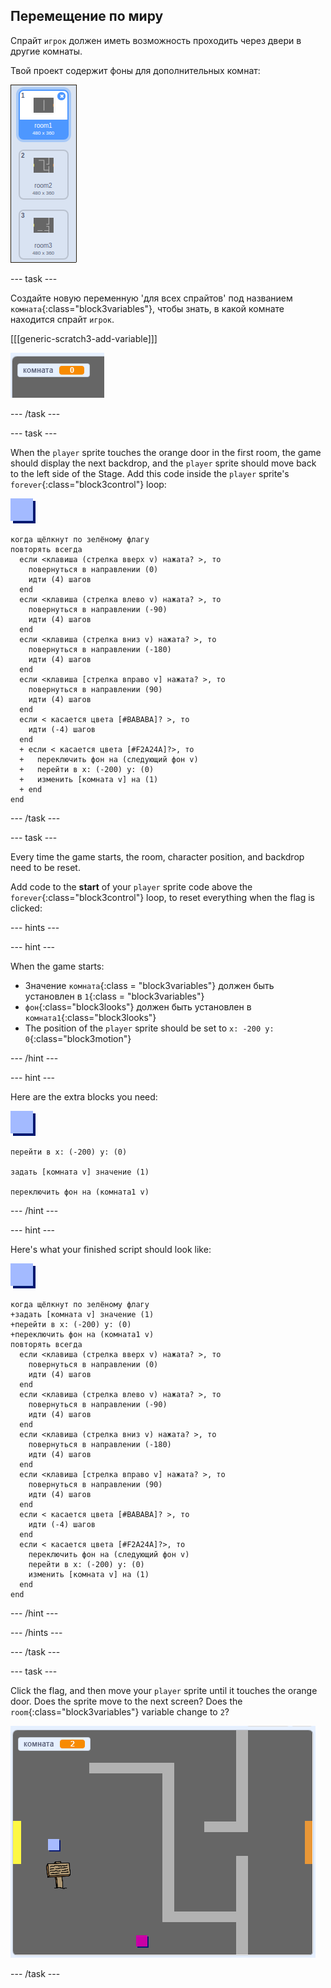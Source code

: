 ## Перемещение по миру

Спрайт `игрок` должен иметь возможность проходить через двери в другие комнаты.

Твой проект содержит фоны для дополнительных комнат:

![screenshot](images/world-backdrops.png)

\--- task \---

Создайте новую переменную 'для всех спрайтов' под названием `комната`{:class="block3variables"}, чтобы знать, в какой комнате находится спрайт `игрок`.

[[[generic-scratch3-add-variable]]]

![screenshot](images/world-room.png)

\--- /task \---

\--- task \---

When the `player` sprite touches the orange door in the first room, the game should display the next backdrop, and the `player` sprite should move back to the left side of the Stage. Add this code inside the `player` sprite's `forever`{:class="block3control"} loop:

![player](images/player.png)

```blocks3
когда щёлкнут по зелёному флагу
повторять всегда 
  если <клавиша (стрелка вверх v) нажата? >, то 
    повернуться в направлении (0)
    идти (4) шагов
  end
  если <клавиша (стрелка влево v) нажата? >, то 
    повернуться в направлении (-90)
    идти (4) шагов
  end
  если <клавиша (стрелка вниз v) нажата? >, то 
    повернуться в направлении (-180)
    идти (4) шагов
  end
  если <клавиша [стрелка вправо v] нажата? >, то 
    повернуться в направлении (90)
    идти (4) шагов
  end
  если < касается цвета [#BABABA]? >, то 
    идти (-4) шагов
  end
  + если < касается цвета [#F2A24A]?>, то 
  +   переключить фон на (следующий фон v)
  +   перейти в x: (-200) y: (0)
  +   изменить [комната v] на (1)
  + end
end
```

\--- /task \---

\--- task \---

Every time the game starts, the room, character position, and backdrop need to be reset.

Add code to the **start** of your `player` sprite code above the `forever`{:class="block3control"} loop, to reset everything when the flag is clicked:

\--- hints \---

\--- hint \---

When the game starts:

+ Значение `комната`{:class = "block3variables"} должен быть установлен в `1`{:class = "block3variables"}
+ `фон`{:class="block3looks"} должен быть установлен в `комната1`{:class="block3looks"}
+ The position of the `player` sprite should be set to `x: -200 y: 0`{:class="block3motion"}

\--- /hint \---

\--- hint \---

Here are the extra blocks you need:

![player](images/player.png)

```blocks3
перейти в x: (-200) y: (0)

задать [комната v] значение (1)

переключить фон на (комната1 v)
```

\--- /hint \---

\--- hint \---

Here's what your finished script should look like:

![player](images/player.png)

```blocks3
когда щёлкнут по зелёному флагу
+задать [комната v] значение (1)
+перейти в x: (-200) y: (0)
+переключить фон на (комната1 v)
повторять всегда 
  если <клавиша (стрелка вверх v) нажата? >, то 
    повернуться в направлении (0)
    идти (4) шагов
  end
  если <клавиша (стрелка влево v) нажата? >, то 
    повернуться в направлении (-90)
    идти (4) шагов
  end
  если <клавиша (стрелка вниз v) нажата? >, то 
    повернуться в направлении (-180)
    идти (4) шагов
  end
  если <клавиша [стрелка вправо v] нажата? >, то 
    повернуться в направлении (90)
    идти (4) шагов
  end
  если < касается цвета [#BABABA]? >, то 
    идти (-4) шагов
  end
  если < касается цвета [#F2A24A]?>, то 
    переключить фон на (следующий фон v)
    перейти в x: (-200) y: (0)
    изменить [комната v] на (1)
  end
end
```

\--- /hint \---

\--- /hints \---

\--- /task \---

\--- task \---

Click the flag, and then move your `player` sprite until it touches the orange door. Does the sprite move to the next screen? Does the `room`{:class="block3variables"} variable change to `2`?

![screenshot](images/world-room-test.png)

\--- /task \---